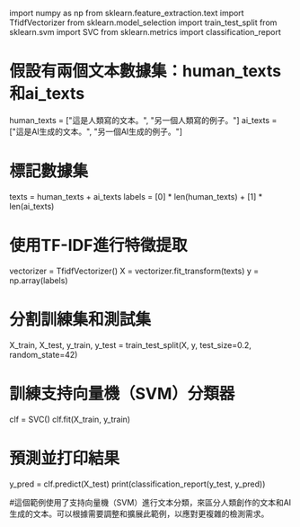 import numpy as np
from sklearn.feature_extraction.text import TfidfVectorizer
from sklearn.model_selection import train_test_split
from sklearn.svm import SVC
from sklearn.metrics import classification_report

# 假設有兩個文本數據集：human_texts和ai_texts
human_texts = ["這是人類寫的文本。", "另一個人類寫的例子。"]
ai_texts = ["這是AI生成的文本。", "另一個AI生成的例子。"]

# 標記數據集
texts = human_texts + ai_texts
labels = [0] * len(human_texts) + [1] * len(ai_texts)

# 使用TF-IDF進行特徵提取
vectorizer = TfidfVectorizer()
X = vectorizer.fit_transform(texts)
y = np.array(labels)

# 分割訓練集和測試集
X_train, X_test, y_train, y_test = train_test_split(X, y, test_size=0.2, random_state=42)

# 訓練支持向量機（SVM）分類器
clf = SVC()
clf.fit(X_train, y_train)

# 預測並打印結果
y_pred = clf.predict(X_test)
print(classification_report(y_test, y_pred))

#這個範例使用了支持向量機（SVM）進行文本分類，來區分人類創作的文本和AI生成的文本。可以根據需要調整和擴展此範例，以應對更複雜的檢測需求。
